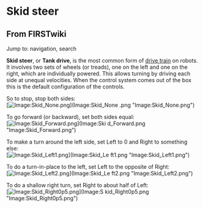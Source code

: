 # Skid steer

## From FIRSTwiki

Jump to: navigation, search

**Skid steer**, or **Tank drive**, is the most common form of [drive train](Drive_train "Drive train") on robots. It involves two sets of wheels (or treads), one on the left and one on the right, which are individually powered. This allows turning by driving each side at unequal velocities. When the control system comes out of the box this is the default configuration of the controls.

So to stop, stop both sides:<br>
[![Image:Skid_None.png](/media/8/8f/Skid_None.png)](Image:Skid_None
.png "Image:Skid_None.png")

To go forward (or backward), set both sides equal:<br>
[![Image:Skid_Forward.png](/media/7/76/Skid_Forward.png)](Image:Ski
d_Forward.png "Image:Skid_Forward.png")

To make a turn around the left side, set Left to 0 and Right to something else:<br>
[![Image:Skid_Left1.png](/media/9/99/Skid_Left1.png)](Image:Skid_Le
ft1.png "Image:Skid_Left1.png")

To do a turn-in-place to the left, set Left to the opposite of Right:<br>
[![Image:Skid_Left2.png](/media/6/62/Skid_Left2.png)](Image:Skid_Le
ft2.png "Image:Skid_Left2.png")

To do a shallow right turn, set Right to about half of Left:<br>
[![Image:Skid_Right0p5.png](/media/5/51/Skid_Right0p5.png)](Image:S
kid_Right0p5.png "Image:Skid_Right0p5.png")
